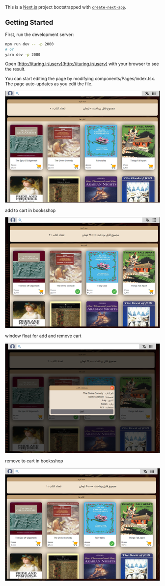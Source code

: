 This is a [Next.js](https://nextjs.org/) project bootstrapped with [`create-next-app`](https://github.com/vercel/next.js/tree/canary/packages/create-next-app).

## Getting Started

First, run the development server:

```bash
npm run dev -- -p 2000
# or
yarn dev -p 2000
```

Open [http://ituring.ir/userv](http://ituring.ir/userv) with your browser to see the result.

You can start editing the page by modifying components/Pages/index.tsx. The page auto-updates as you edit the file.

<img src="booksshop.png"/>

add to cart in booksshop

<img src="add-to-cart.png"/>

window float for add and remove cart

<img src="windowfloat.png"/>

remove to cart in booksshop

<img src="remove-to-cart.png"/>
